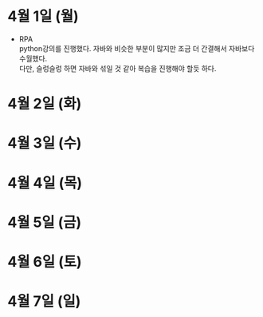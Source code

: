 # 4월 1일 (월)
- RPA<br>
python강의를 진행했다. 자바와 비슷한 부분이 많지만 조금 더 간결해서 자바보다 수월했다.<br>
다만, 슬렁슬렁 하면 자바와 섞일 것 같아 복습을 진행해야 할듯 하다.

# 4월 2일 (화)


# 4월 3일 (수)


# 4월 4일 (목)


# 4월 5일 (금)


# 4월 6일 (토)


# 4월 7일 (일)
